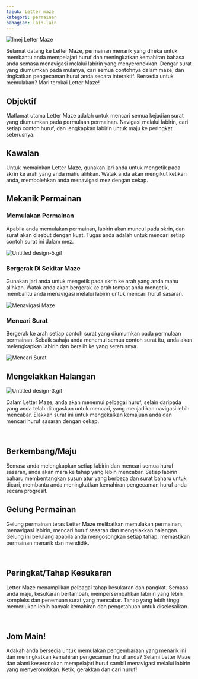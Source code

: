 ```yaml
---
tajuk: Letter maze
kategori: permainan
bahagian: lain-lain
---
```

![Imej Letter Maze](https://help.Studycat.com/hc/article_attachments/34917832623897)


Selamat datang ke Letter Maze, permainan menarik yang direka untuk membantu anda mempelajari huruf dan meningkatkan kemahiran bahasa anda semasa menavigasi melalui labirin yang menyeronokkan. Dengar surat yang diumumkan pada mulanya, cari semua contohnya dalam maze, dan tingkatkan pengecaman huruf anda secara interaktif. Bersedia untuk memulakan? Mari terokai Letter Maze!


## Objektif


Matlamat utama Letter Maze adalah untuk mencari semua kejadian surat yang diumumkan pada permulaan permainan. Navigasi melalui labirin, cari setiap contoh huruf, dan lengkapkan labirin untuk maju ke peringkat seterusnya.


## Kawalan


Untuk memainkan Letter Maze, gunakan jari anda untuk mengetik pada skrin ke arah yang anda mahu alihkan. Watak anda akan mengikut ketikan anda, membolehkan anda menavigasi mez dengan cekap.


## Mekanik Permainan


### Memulakan Permainan


Apabila anda memulakan permainan, labirin akan muncul pada skrin, dan surat akan disebut dengan kuat. Tugas anda adalah untuk mencari setiap contoh surat ini dalam mez.


![Untitled design-5.gif](https://help.Studycat.com/hc/article_attachments/35079949007769)


### Bergerak Di Sekitar Maze


Gunakan jari anda untuk mengetik pada skrin ke arah yang anda mahu alihkan. Watak anda akan bergerak ke arah tempat anda mengetik, membantu anda menavigasi melalui labirin untuk mencari huruf sasaran.


![Menavigasi Maze](https://help.Studycat.com/hc/article_attachments/34917832629785)


### Mencari Surat


Bergerak ke arah setiap contoh surat yang diumumkan pada permulaan permainan. Sebaik sahaja anda menemui semua contoh surat itu, anda akan melengkapkan labirin dan beralih ke yang seterusnya.


![Mencari Surat](https://help.Studycat.com/hc/article_attachments/34917832631321)


## Mengelakkan Halangan


![Untitled design-3.gif](https://help.Studycat.com/hc/article_attachments/35076983481369)


Dalam Letter Maze, anda akan menemui pelbagai huruf, selain daripada yang anda telah ditugaskan untuk mencari, yang menjadikan navigasi lebih mencabar. Elakkan surat ini untuk mengekalkan kemajuan anda dan mencari huruf sasaran dengan cekap.


 


## Berkembang/Maju


Semasa anda melengkapkan setiap labirin dan mencari semua huruf sasaran, anda akan mara ke tahap yang lebih mencabar. Setiap labirin baharu membentangkan susun atur yang berbeza dan surat baharu untuk dicari, membantu anda meningkatkan kemahiran pengecaman huruf anda secara progresif.


## Gelung Permainan


Gelung permainan teras Letter Maze melibatkan memulakan permainan, menavigasi labirin, mencari huruf sasaran dan mengelakkan halangan. Gelung ini berulang apabila anda mengosongkan setiap tahap, memastikan permainan menarik dan mendidik.


 


## Peringkat/Tahap Kesukaran


Letter Maze menampilkan pelbagai tahap kesukaran dan pangkat. Semasa anda maju, kesukaran bertambah, mempersembahkan labirin yang lebih kompleks dan penemuan surat yang mencabar. Tahap yang lebih tinggi memerlukan lebih banyak kemahiran dan pengetahuan untuk diselesaikan.


 


## Jom Main!


Adakah anda bersedia untuk memulakan pengembaraan yang menarik ini dan meningkatkan kemahiran pengecaman huruf anda? Selami Letter Maze dan alami keseronokan mempelajari huruf sambil menavigasi melalui labirin yang menyeronokkan. Ketik, gerakkan dan cari huruf!